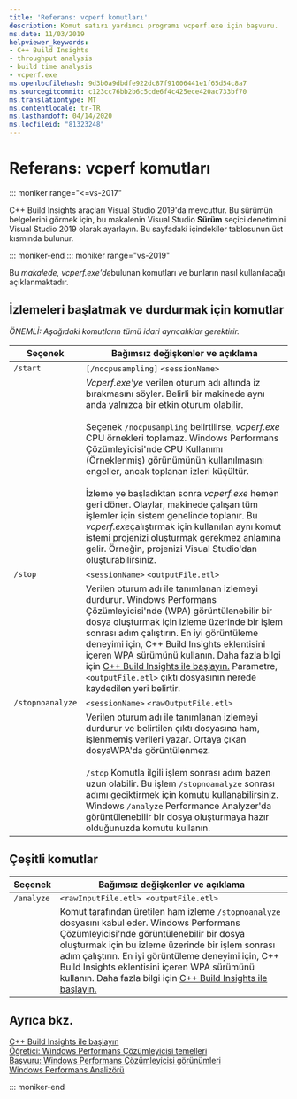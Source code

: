 ```yaml
---
title: 'Referans: vcperf komutları'
description: Komut satırı yardımcı programı vcperf.exe için başvuru.
ms.date: 11/03/2019
helpviewer_keywords:
- C++ Build Insights
- throughput analysis
- build time analysis
- vcperf.exe
ms.openlocfilehash: 9d3b0a9dbdfe922dc87f91006441e1f65d54c8a7
ms.sourcegitcommit: c123cc76bb2b6c5cde6f4c425ece420ac733bf70
ms.translationtype: MT
ms.contentlocale: tr-TR
ms.lasthandoff: 04/14/2020
ms.locfileid: "81323248"
---
```

# <a name="reference-vcperf-commands"></a>Referans: vcperf komutları

::: moniker range="<=vs-2017"

C++ Build Insights araçları Visual Studio 2019'da mevcuttur. Bu sürümün belgelerini görmek için, bu makalenin Visual Studio **Sürüm** seçici denetimini Visual Studio 2019 olarak ayarlayın. Bu sayfadaki içindekiler tablosunun üst kısmında bulunur.

::: moniker-end
::: moniker range="vs-2019"

Bu *makalede, vcperf.exe'de*bulunan komutları ve bunların nasıl kullanılacağı açıklanmaktadır.

## <a name="commands-to-start-and-stop-traces"></a>İzlemeleri başlatmak ve durdurmak için komutlar

*ÖNEMLİ: Aşağıdaki komutların tümü idari ayrıcalıklar gerektirir.*

| Seçenek           | Bağımsız değişkenler ve açıklama |
|------------------|---------------------------|
| `/start`         | `[/nocpusampling]` `<sessionName>` |
|                  | *Vcperf.exe'ye* verilen oturum adı altında iz bırakmasını söyler. Belirli bir makinede aynı anda yalnızca bir etkin oturum olabilir. <br/><br/> Seçenek `/nocpusampling` belirtilirse, *vcperf.exe* CPU örnekleri toplamaz. Windows Performans Çözümleyicisi'nde CPU Kullanımı (Örneklenmiş) görünümünün kullanılmasını engeller, ancak toplanan izleri küçültür. <br/><br/> İzleme ye başladıktan sonra *vcperf.exe* hemen geri döner. Olaylar, makinede çalışan tüm işlemler için sistem genelinde toplanır. Bu *vcperf.exe*çalıştırmak için kullanılan aynı komut istemi projenizi oluşturmak gerekmez anlamına gelir. Örneğin, projenizi Visual Studio'dan oluşturabilirsiniz. |
| `/stop`          | `<sessionName>` `<outputFile.etl>` |
|                  | Verilen oturum adı ile tanımlanan izlemeyi durdurur. Windows Performans Çözümleyicisi'nde (WPA) görüntülenebilir bir dosya oluşturmak için izleme üzerinde bir işlem sonrası adım çalıştırın. En iyi görüntüleme deneyimi için, C++ Build Insights eklentisini içeren WPA sürümünü kullanın. Daha fazla bilgi için [C++ Build Insights ile başlayın.](/cpp/build-insights/get-started-with-cpp-build-insights) Parametre, `<outputFile.etl>` çıktı dosyasının nerede kaydedilen yeri belirtir. |
| `/stopnoanalyze` | `<sessionName>` `<rawOutputFile.etl>` |
|                  | Verilen oturum adı ile tanımlanan izlemeyi durdurur ve belirtilen çıktı dosyasına ham, işlenmemiş verileri yazar. Ortaya çıkan dosyaWPA'da görüntülenmez. <br/><br/> `/stop` Komutla ilgili işlem sonrası adım bazen uzun olabilir. Bu işlem `/stopnoanalyze` sonrası adımı geciktirmek için komutu kullanabilirsiniz. Windows `/analyze` Performance Analyzer'da görüntülenebilir bir dosya oluşturmaya hazır olduğunuzda komutu kullanın. |

## <a name="miscellaneous-commands"></a>Çeşitli komutlar

| Seçenek     | Bağımsız değişkenler ve açıklama |
|------------|---------------------------|
| `/analyze` | `<rawInputFile.etl> <outputFile.etl>` |
|            | Komut tarafından üretilen ham izleme `/stopnoanalyze` dosyasını kabul eder. Windows Performans Çözümleyicisi'nde görüntülenebilir bir dosya oluşturmak için bu izleme üzerinde bir işlem sonrası adım çalıştırın. En iyi görüntüleme deneyimi için, C++ Build Insights eklentisini içeren WPA sürümünü kullanın. Daha fazla bilgi için [C++ Build Insights ile başlayın.](/cpp/build-insights/get-started-with-cpp-build-insights) |

## <a name="see-also"></a>Ayrıca bkz.

[C++ Build Insights ile başlayın](/cpp/build-insights/get-started-with-cpp-build-insights)\
[Öğretici: Windows Performans Çözümleyicisi temelleri](/cpp/build-insights/tutorials/wpa-basics)\
[Başvuru: Windows Performans Çözümleyicisi görünümleri](wpa-views.md)\
[Windows Performans Analizörü](/windows-hardware/test/wpt/windows-performance-analyzer)

::: moniker-end
